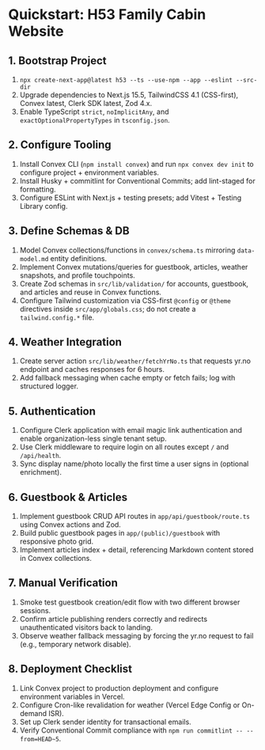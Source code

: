 # Quickstart: H53 Family Cabin Website

## 1. Bootstrap Project
1. `npx create-next-app@latest h53 --ts --use-npm --app --eslint --src-dir`
2. Upgrade dependencies to Next.js 15.5, TailwindCSS 4.1 (CSS-first), Convex latest, Clerk SDK latest, Zod 4.x.
3. Enable TypeScript `strict`, `noImplicitAny`, and `exactOptionalPropertyTypes` in `tsconfig.json`.

## 2. Configure Tooling
1. Install Convex CLI (`npm install convex`) and run `npx convex dev init` to configure project + environment variables.
2. Install Husky + commitlint for Conventional Commits; add lint-staged for formatting.
3. Configure ESLint with Next.js + testing presets; add Vitest + Testing Library config.

## 3. Define Schemas & DB
1. Model Convex collections/functions in `convex/schema.ts` mirroring `data-model.md` entity definitions.
2. Implement Convex mutations/queries for guestbook, articles, weather snapshots, and profile touchpoints.
3. Create Zod schemas in `src/lib/validation/` for accounts, guestbook, and articles and reuse in Convex functions.
4. Configure Tailwind customization via CSS-first `@config` or `@theme` directives inside `src/app/globals.css`; do not create a `tailwind.config.*` file.

## 4. Weather Integration
1. Create server action `src/lib/weather/fetchYrNo.ts` that requests yr.no endpoint and caches responses for 6 hours.
2. Add fallback messaging when cache empty or fetch fails; log with structured logger.

## 5. Authentication
1. Configure Clerk application with email magic link authentication and enable organization-less single tenant setup.
2. Use Clerk middleware to require login on all routes except `/` and `/api/health`.
3. Sync display name/photo locally the first time a user signs in (optional enrichment).

## 6. Guestbook & Articles
1. Implement guestbook CRUD API routes in `app/api/guestbook/route.ts` using Convex actions and Zod.
2. Build public guestbook pages in `app/(public)/guestbook` with responsive photo grid.
3. Implement articles index + detail, referencing Markdown content stored in Convex collections.

## 7. Manual Verification
1. Smoke test guestbook creation/edit flow with two different browser sessions.
2. Confirm article publishing renders correctly and redirects unauthenticated visitors back to landing.
3. Observe weather fallback messaging by forcing the yr.no request to fail (e.g., temporary network disable).

## 8. Deployment Checklist
1. Link Convex project to production deployment and configure environment variables in Vercel.
2. Configure Cron-like revalidation for weather (Vercel Edge Config or On-demand ISR).
3. Set up Clerk sender identity for transactional emails.
4. Verify Conventional Commit compliance with `npm run commitlint -- --from=HEAD~5`.
